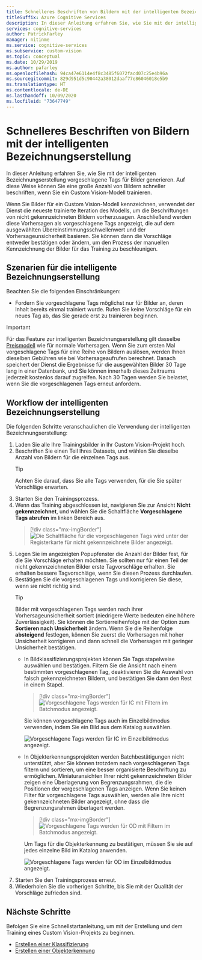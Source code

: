 ```yaml
---
title: Schnelleres Beschriften von Bildern mit der intelligenten Bezeichnungserstellung
titleSuffix: Azure Cognitive Services
description: In dieser Anleitung erfahren Sie, wie Sie mit der intelligenten Bezeichnungserstellung vorgeschlagene Tags für Bilder generieren. Auf diese Weise können Sie eine große Anzahl von Bildern schneller beschriften, wenn Sie ein Custom Vision-Modell trainieren.
services: cognitive-services
author: PatrickFarley
manager: nitinme
ms.service: cognitive-services
ms.subservice: custom-vision
ms.topic: conceptual
ms.date: 10/29/2019
ms.author: pafarley
ms.openlocfilehash: 94ca47e6114e4f8c3485f6072facd07c25e4b96a
ms.sourcegitcommit: 829d951d5c90442a38012daaf77e86046018e5b9
ms.translationtype: HT
ms.contentlocale: de-DE
ms.lasthandoff: 10/09/2020
ms.locfileid: "73647749"
---
```

# <a name="label-images-faster-with-smart-labeler"></a>Schnelleres Beschriften von Bildern mit der intelligenten Bezeichnungserstellung

In dieser Anleitung erfahren Sie, wie Sie mit der intelligenten Bezeichnungserstellung vorgeschlagene Tags für Bilder generieren. Auf diese Weise können Sie eine große Anzahl von Bildern schneller beschriften, wenn Sie ein Custom Vision-Modell trainieren.

Wenn Sie Bilder für ein Custom Vision-Modell kennzeichnen, verwendet der Dienst die neueste trainierte Iteration des Modells, um die Beschriftungen von nicht gekennzeichneten Bildern vorherzusagen. Anschließend werden diese Vorhersagen als vorgeschlagene Tags angezeigt, die auf dem ausgewählten Übereinstimmungsschwellenwert und der Vorhersageunsicherheit basieren. Sie können dann die Vorschläge entweder bestätigen oder ändern, um den Prozess der manuellen Kennzeichnung der Bilder für das Training zu beschleunigen.

## <a name="when-to-use-smart-labeler"></a>Szenarien für die intelligente Bezeichnungserstellung

Beachten Sie die folgenden Einschränkungen:

* Fordern Sie vorgeschlagene Tags möglichst nur für Bilder an, deren Inhalt bereits einmal trainiert wurde. Rufen Sie keine Vorschläge für ein neues Tag ab, das Sie gerade erst zu trainieren beginnen.

> [!IMPORTANT]
> Für das Feature zur intelligenten Bezeichnungserstellung gilt dasselbe [Preismodell](https://azure.microsoft.com/pricing/details/cognitive-services/custom-vision-service/) wie für normale Vorhersagen. Wenn Sie zum ersten Mal vorgeschlagene Tags für eine Reihe von Bildern auslösen, werden Ihnen dieselben Gebühren wie bei Vorhersageaufrufen berechnet. Danach speichert der Dienst die Ergebnisse für die ausgewählten Bilder 30 Tage lang in einer Datenbank, und Sie können innerhalb dieses Zeitraums jederzeit kostenlos darauf zugreifen. Nach 30 Tagen werden Sie belastet, wenn Sie die vorgeschlagenen Tags erneut anfordern.

## <a name="smart-labeler-workflow"></a>Workflow der intelligenten Bezeichnungserstellung

Die folgenden Schritte veranschaulichen die Verwendung der intelligenten Bezeichnungserstellung:

1. Laden Sie alle Ihre Trainingsbilder in Ihr Custom Vision-Projekt hoch.
1. Beschriften Sie einen Teil Ihres Datasets, und wählen Sie dieselbe Anzahl von Bildern für die einzelnen Tags aus.
    > [!TIP]
    > Achten Sie darauf, dass Sie alle Tags verwenden, für die Sie später Vorschläge erwarten.
1. Starten Sie den Trainingsprozess.
1. Wenn das Training abgeschlossen ist, navigieren Sie zur Ansicht **Nicht gekennzeichnet**, und wählen Sie die Schaltfläche **Vorgeschlagene Tags abrufen** im linken Bereich aus.
    > [!div class="mx-imgBorder"]
    > ![Die Schaltfläche für die vorgeschlagenen Tags wird unter der Registerkarte für nicht gekennzeichnete Bilder angezeigt.](./media/suggested-tags/suggested-tags-button.png)
1. Legen Sie im angezeigten Popupfenster die Anzahl der Bilder fest, für die Sie Vorschläge erhalten möchten. Sie sollten nur für einen Teil der nicht gekennzeichneten Bilder erste Tagvorschläge erhalten. Sie erhalten bessere Tagvorschläge, wenn Sie diesen Prozess durchlaufen.
1. Bestätigen Sie die vorgeschlagenen Tags und korrigieren Sie diese, wenn sie nicht richtig sind.
    > [!TIP]
    > Bilder mit vorgeschlagenen Tags werden nach ihrer Vorhersageunsicherheit sortiert (niedrigere Werte bedeuten eine höhere Zuverlässigkeit). Sie können die Sortierreihenfolge mit der Option zum **Sortieren nach Unsicherheit** ändern. Wenn Sie die Reihenfolge **absteigend** festlegen, können Sie zuerst die Vorhersagen mit hoher Unsicherheit korrigieren und dann schnell die Vorhersagen mit geringer Unsicherheit bestätigen.
    * In Bildklassifizierungsprojekten können Sie Tags stapelweise auswählen und bestätigen. Filtern Sie die Ansicht nach einem bestimmten vorgeschlagenen Tag, deaktivieren Sie die Auswahl von falsch gekennzeichneten Bildern, und bestätigen Sie dann den Rest in einem Stapel.
        > [!div class="mx-imgBorder"]
        > ![Vorgeschlagene Tags werden für IC mit Filtern im Batchmodus angezeigt.](./media/suggested-tags/ic-batch-mode.png)

        Sie können vorgeschlagene Tags auch im Einzelbildmodus verwenden, indem Sie ein Bild aus dem Katalog auswählen.

        ![Vorgeschlagene Tags werden für IC im Einzelbildmodus angezeigt.](./media/suggested-tags/ic-individual-image-mode.png)
    * In Objekterkennungsprojekten werden Batchbestätigungen nicht unterstützt, aber Sie können trotzdem nach vorgeschlagenen Tags filtern und sortieren, um eine besser organisierte Beschriftung zu ermöglichen. Miniaturansichten Ihrer nicht gekennzeichneten Bilder zeigen eine Überlagerung von Begrenzungsrahmen, die die Positionen der vorgeschlagenen Tags anzeigen. Wenn Sie keinen Filter für vorgeschlagene Tags auswählen, werden alle Ihre nicht gekennzeichneten Bilder angezeigt, ohne dass die Begrenzungsrahmen überlagert werden.
        > [!div class="mx-imgBorder"]
        > ![Vorgeschlagene Tags werden für OD mit Filtern im Batchmodus angezeigt.](./media/suggested-tags/od-batch-mode.png)

        Um Tags für die Objekterkennung zu bestätigen, müssen Sie sie auf jedes einzelne Bild im Katalog anwenden.

        ![Vorgeschlagene Tags werden für OD im Einzelbildmodus angezeigt.](./media/suggested-tags/od-individual-image-mode.png)
1. Starten Sie den Trainingsprozess erneut.
1. Wiederholen Sie die vorherigen Schritte, bis Sie mit der Qualität der Vorschläge zufrieden sind.

## <a name="next-steps"></a>Nächste Schritte

Befolgen Sie eine Schnellstartanleitung, um mit der Erstellung und dem Training eines Custom Vision-Projekts zu beginnen.

* [Erstellen einer Klassifizierung](getting-started-build-a-classifier.md)
* [Erstellen einer Objekterkennung](get-started-build-detector.md)